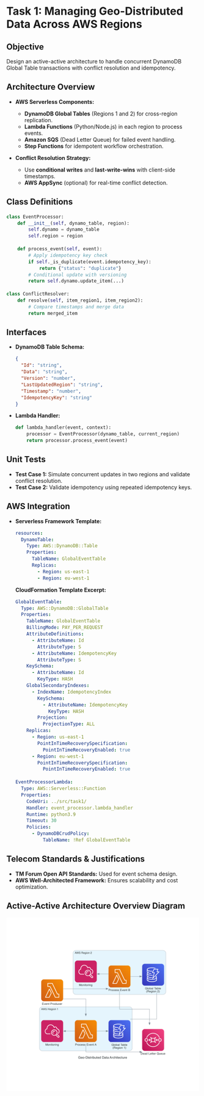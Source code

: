 # Task 1: Managing Geo-Distributed Data Across AWS Regions

## Objective
Design an active-active architecture to handle concurrent DynamoDB Global Table transactions with conflict resolution and idempotency.

## Architecture Overview
- **AWS Serverless Components:**  
  - **DynamoDB Global Tables** (Regions 1 and 2) for cross-region replication.  
  - **Lambda Functions** (Python/Node.js) in each region to process events.  
  - **Amazon SQS** (Dead Letter Queue) for failed event handling.  
  - **Step Functions** for idempotent workflow orchestration.  

- **Conflict Resolution Strategy:**  
  - Use **conditional writes** and **last-write-wins** with client-side timestamps.  
  - **AWS AppSync** (optional) for real-time conflict detection.  

## Class Definitions
```python
class EventProcessor:
    def __init__(self, dynamo_table, region):
        self.dynamo = dynamo_table
        self.region = region

    def process_event(self, event):
        # Apply idempotency key check
        if self._is_duplicate(event.idempotency_key):
            return {"status": "duplicate"}
        # Conditional update with versioning
        return self.dynamo.update_item(...)

class ConflictResolver:
    def resolve(self, item_region1, item_region2):
        # Compare timestamps and merge data
        return merged_item
```

## Interfaces
- **DynamoDB Table Schema:**  
  ```json
  {
    "Id": "string",
    "Data": "string",
    "Version": "number",
    "LastUpdatedRegion": "string",
    "Timestamp": "number",
    "IdempotencyKey": "string"
  }
  ```
- **Lambda Handler:**  
  ```python
  def lambda_handler(event, context):
      processor = EventProcessor(dynamo_table, current_region)
      return processor.process_event(event)
  ```

## Unit Tests
- **Test Case 1:** Simulate concurrent updates in two regions and validate conflict resolution.  
- **Test Case 2:** Validate idempotency using repeated idempotency keys.  

## AWS Integration
- **Serverless Framework Template:**  
  ```yaml
  resources:
    DynamoTable:
      Type: AWS::DynamoDB::Table
      Properties:
        TableName: GlobalEventTable
        Replicas:
          - Region: us-east-1
          - Region: eu-west-1
  ```

  **CloudFormation Template Excerpt:**
  ```yaml
  GlobalEventTable:
    Type: AWS::DynamoDB::GlobalTable
    Properties:
      TableName: GlobalEventTable
      BillingMode: PAY_PER_REQUEST
      AttributeDefinitions:
        - AttributeName: Id
          AttributeType: S
        - AttributeName: IdempotencyKey
          AttributeType: S
      KeySchema:
        - AttributeName: Id
          KeyType: HASH
      GlobalSecondaryIndexes:
        - IndexName: IdempotencyIndex
          KeySchema:
            - AttributeName: IdempotencyKey
              KeyType: HASH
          Projection:
            ProjectionType: ALL
      Replicas:
        - Region: us-east-1
          PointInTimeRecoverySpecification:
            PointInTimeRecoveryEnabled: true
        - Region: eu-west-1
          PointInTimeRecoverySpecification:
            PointInTimeRecoveryEnabled: true
            
  EventProcessorLambda:
    Type: AWS::Serverless::Function
    Properties:
      CodeUri: ../src/task1/
      Handler: event_processor.lambda_handler
      Runtime: python3.9
      Timeout: 30
      Policies:
        - DynamoDBCrudPolicy:
            TableName: !Ref GlobalEventTable
  ```

## Telecom Standards & Justifications
- **TM Forum Open API Standards:** Used for event schema design.
- **AWS Well-Architected Framework:** Ensures scalability and cost optimization.

## Active-Active Architecture Overview Diagram

![Active-Active Architecture Overview](geo-distributed_data_architecture.png)
